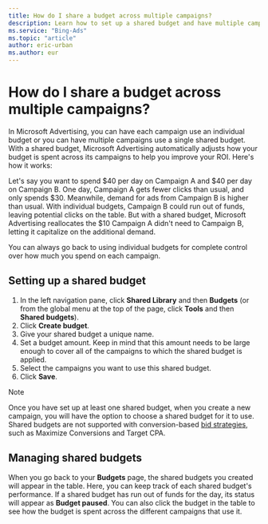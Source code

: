 ```yaml
---
title: How do I share a budget across multiple campaigns?
description: Learn how to set up a shared budget and have multiple campaigns draw from it.
ms.service: "Bing-Ads"
ms.topic: "article"
author: eric-urban
ms.author: eur
---
```


# How do I share a budget across multiple campaigns?

In Microsoft Advertising, you can have each campaign use an individual budget or you can have multiple campaigns use a single shared budget. With a shared budget, Microsoft Advertising automatically adjusts how your budget is spent across its campaigns to help you improve your ROI. Here's how it works:

Let's say you want to spend $40 per day on Campaign A and $40 per day on Campaign B. One day, Campaign A gets fewer clicks than usual, and only spends $30. Meanwhile, demand for ads from Campaign B is higher than usual. With individual budgets, Campaign B could run out of funds, leaving potential clicks on the table. But with a shared budget, Microsoft Advertising reallocates the $10 Campaign A didn't need to Campaign B, letting it capitalize on the additional demand.

You can always go back to using individual budgets for complete control over how much you spend on each campaign.

## Setting up a shared budget

1. In the left navigation pane, click **Shared Library** and then **Budgets** (or from the global menu at the top of the page, click **Tools** and then **Shared budgets**).
1. Click **Create budget**.
1. Give your shared budget a unique name.
1. Set a budget amount. Keep in mind that this amount needs to be large enough to cover all of the campaigns to which the shared budget is applied.
1. Select the campaigns you want to use this shared budget.
1. Click **Save**.

> [!NOTE]
> Once you have set up at least one shared budget, when you create a new campaign, you will have the option to choose a shared budget for it to use.
> Shared budgets are not supported with conversion-based [bid strategies](./hlp_BA_CONC_BidStrategy.md), such as Maximize Conversions and Target CPA.

## Managing shared budgets

When you go back to your **Budgets** page, the shared budgets you created will appear in the table. Here, you can keep track of each shared budget's performance. If a shared budget has run out of funds for the day, its status will appear as **Budget paused**. You can also click the budget in the table to see how the budget is spent across the different campaigns that use it.


